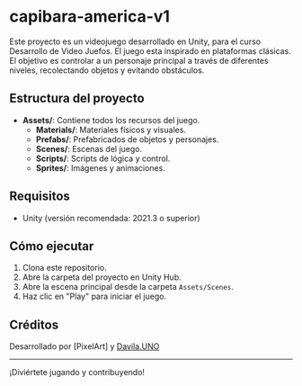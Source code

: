 # capibara-america-v1

Este proyecto es un videojuego desarrollado en Unity, para el curso Desarrollo de Video Juefos. El juego esta inspirado en plataformas clásicas. El objetivo es controlar a un personaje principal a través de diferentes niveles, recolectando objetos y evitando obstáculos.

## Estructura del proyecto

- **Assets/**: Contiene todos los recursos del juego.
  - **Materials/**: Materiales físicos y visuales.
  - **Prefabs/**: Prefabricados de objetos y personajes.
  - **Scenes/**: Escenas del juego.
  - **Scripts/**: Scripts de lógica y control.
  - **Sprites/**: Imágenes y animaciones.

## Requisitos

- Unity (versión recomendada: 2021.3 o superior)

## Cómo ejecutar

1. Clona este repositorio.
2. Abre la carpeta del proyecto en Unity Hub.
3. Abre la escena principal desde la carpeta `Assets/Scenes`.
4. Haz clic en "Play" para iniciar el juego.

## Créditos

Desarrollado por [PixelArt] y  [Davila.UNO](https://www.davila.uno)

---

¡Diviértete jugando y contribuyendo!